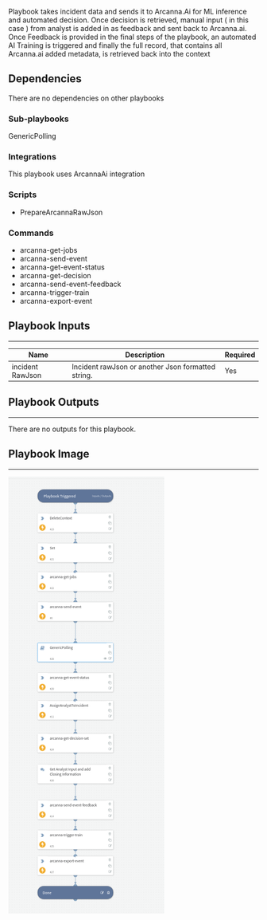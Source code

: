 Playbook takes incident data and sends it to Arcanna.Ai for ML inference and automated decision. Once decision is retrieved, manual input ( in this case )
from analyst is added in as feedback and sent back to Arcanna.ai. Once Feedback is provided in the final steps of the playbook, an automated AI Training
is triggered and finally the full record, that contains all Arcanna.ai added metadata, is retrieved back into the context

## Dependencies
There are no dependencies on other playbooks

### Sub-playbooks
GenericPolling

### Integrations
This playbook uses ArcannaAi integration

### Scripts
* PrepareArcannaRawJson

### Commands
* arcanna-get-jobs
* arcanna-send-event
* arcanna-get-event-status
* arcanna-get-decision
* arcanna-send-event-feedback
* arcanna-trigger-train
* arcanna-export-event

## Playbook Inputs
---

| **Name** | **Description** | **Required** |
| --- | --- | --- |
| incident RawJson | Incident rawJson or another Json  formatted string. | Yes |

## Playbook Outputs
---
There are no outputs for this playbook.

## Playbook Image
---
![Arcanna-Generic-Investigation](../doc_files/96220ef5-a3af-4ff7-bd0f-29336f8e1e02.png)

